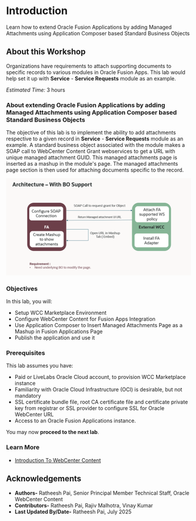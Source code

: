 # Introduction

Learn how to extend Oracle Fusion Applications by adding Managed Attachments using Application Composer based Standard Business Objects

## About this Workshop

Organizations have requirements to attach supporting documents to specific records to various modules in Oracle Fusion Apps. This lab would help set it up with **Service** - **Service Requests** module as an example.

*Estimated Time:* 3 hours

### **About extending Oracle Fusion Applications by adding Managed Attachments using Application Composer based Standard Business Objects**

The objective of this lab is to implement the ability to add attachments respective to a given record in **Service** - **Service Requests** module as an example. A standard business object associated with the module makes a SOAP call to WebCenter Content Grant webservices to get a URL with unique managed attachment GUID. This managed attachments page is inserted as a mashup in the module's page. The managed attachments page section is then used for attaching documents specific to the record.

![This image shows Architecture Of Managed Attachments Using Application Composer based Standard Business Objects](images/arch-diagram.png "Architecture Of Managed Attachments Using Application Composer based Standard Business Objects")

### **Objectives**

In this lab, you will:

* Setup WCC Marketplace Environment
* Configure WebCenter Content for Fusion Apps Integration
* Use Application Composer to Insert Managed Attachments Page as a Mashup in Fusion Applications Page
* Publish the application and use it

### **Prerequisites**

This lab assumes you have:

* Paid or LiveLabs Oracle Cloud account, to provision WCC Marketplace instance
* Familiarity with Oracle Cloud Infrastructure (OCI) is desirable, but not mandatory
* SSL certificate bundle file, root CA certificate file and certificate private key from registrar or SSL provider to configure SSL for Oracle WebCenter URL
* Access to an Oracle Fusion Applications instance.

You may now **proceed to the next lab**.

### **Learn More**

* [Introduction To WebCenter Content](https://docs.oracle.com/en/middleware/webcenter/content/12.2.1.4/index.html)

## Acknowledgements

* **Authors-** Ratheesh Pai, Senior Principal Member Technical Staff, Oracle WebCenter Content
* **Contributors-** Ratheesh Pai, Rajiv Malhotra, Vinay Kumar
* **Last Updated By/Date-** Ratheesh Pai, July 2025
